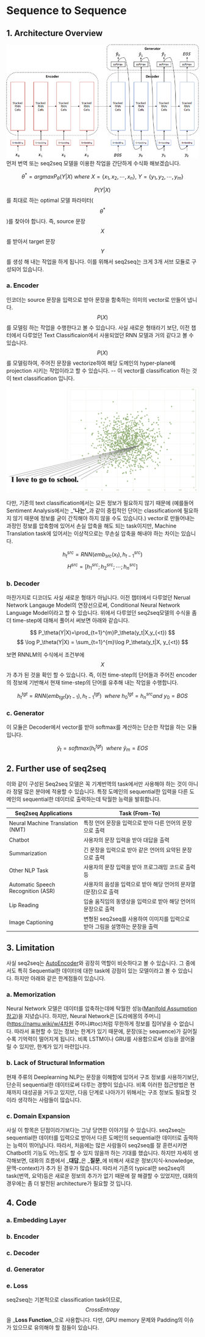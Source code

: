 # Sequence to Sequence

## 1. Architecture Overview

![](/assets/seq2seq_architecture.png)  
먼저 번역 또는 seq2seq 모델을 이용한 작업을 간단하게 수식화 해보겠습니다.


$$
\theta^*=argmaxP_\theta(Y|X)~where~X=\{x_1,x_2,\cdots,x_n\},~Y=\{y_1,y_2,\cdots,y_m\}
$$


$$ P(Y|X) $$를 최대로 하는 optimal 모델 파라미터\($$ \theta^* $$\)를 찾아야 합니다. 즉, source 문장 $$ X $$를 받아서 target 문장 $$ Y $$를 생성 해 내는 작업을 하게 됩니다. 이를 위해서 seq2seq는 크게 3개 서브 모듈로 구성되어 있습니다.

### a. Encoder

인코더는 source 문장을 입력으로 받아 문장을 함축하는 의미의 vector로 만들어 냅니다. $$ P(X) $$를 모델링 하는 작업을 수행한다고 볼 수 있습니다. 사실 새로운 형태라기 보단, 이전 챕터에서 다루었던 Text Classificaion에서 사용되었던 RNN 모델과 거의 같다고 볼 수 있습니다. $$ P(X) $$를 모델링하여, 주어진 문장을 vectorize하여 해당 도메인의 hyper-plane에 projection 시키는 작업이라고 할 수 있습니다. -- 이 vector를 classification 하는 것이 text classification 입니다.

![](/assets/encoder_sentence_projection.png)

다만, 기존의 text classification에서는 모든 정보가 필요하지 않기 때문에 \(예를들어 Sentiment Analysis에서는 _**'나는'**_과 같이 중립적인 단어는 classification에 필요하지 않기 때문에 정보를 굳이 간직해야 하지 않을 수도 있습니다.\) vector로 만들어내는 과정인 정보를 압축함에 있어서 손실 압축을 해도 되는 task이지만, Machine Translation task에 있어서는 이상적으로는 무손실 압축을 해내야 하는 차이는 있습니다.

$$
h_{t}^{src} = RNN(emb_{src}(x_t), h_{t-1}^{src})
$$
$$
H^{src} = [h_{1}^{src}; h_{2}^{src}; \cdots; h_{n}^{src}]
$$

### b. Decoder

마찬가지로 디코더도 사실 새로운 형태가 아닙니다. 이전 챕터에서 다루었던 Nerual Network Langauge Model의 연장선으로써, Conditional Neural Network Language Model이라고 할 수 있습니다. 위에서 다루었던 seq2seq모델의 수식을 좀 더 time-step에 대해서 풀어서 써보면 아래와 같습니다.

$$
P_\theta(Y|X)=\prod_{t=1}^{m}P_\theta(y_t|X,y_{<t})
$$
$$
\log P_\theta(Y|X) = \sum_{t=1}^{m}\log P_\theta(y_t|X, y_{<t})
$$

보면 RNNLM의 수식에서 조건부에 $$ X $$가 추가 된 것을 확인 할 수 있습니다. 즉, 이전 time-step의 단어들과 주어진 encoder의 정보에 기반해서 현재 time-step의 단어를 유추해 내는 작업을 수행합니다.

$$
h_{t}^{tgt} = RNN(emb_{tgt}(y_{t-1}), h_{t-1}^{tgt})~~where~h_{0}^{tgt} = h_{n}^{src} and ~y_{0}=BOS
$$

### c. Generator

이 모듈은 Decoder에서 vector를 받아 softmax를 계산하는 단순한 작업을 하는 모듈 입니다.

$$
\hat{y}_{t}=softmax(h_{t}^{tgt})~~where~\hat{y}_{m}=EOS
$$

## 2. Further use of seq2seq

이와 같이 구성된 Seq2seq 모델은 꼭 기계번역의 task에서만 사용해야 하는 것이 아니라 정말 많은 분야에 적용할 수 있습니다. 특정 도메인의 sequential한 입력을 다른 도메인의 sequential한 데이터로 출력하는데 탁월한 능력을 발휘합니다.

| Seq2seq Applications | Task \(From-To\) |
| --- | --- |
| Neural Machine Translation \(NMT\) | 특정 언어 문장을 입력으로 받아 다른 언어의 문장으로 출력 |
| Chatbot | 사용자의 문장 입력을 받아 대답을 출력 |
| Summarization | 긴 문장을 입력으로 받아 같은 언어의 요약된 문장으로 출력 |
| Other NLP Task | 사용자의 문장 입력을 받아 프로그래밍 코드로 출력 등 |
| Automatic Speech Recognition \(ASR\) | 사용자의 음성을 입력으로 받아 해당 언어의 문자열\(문장\)으로 출력 |
| Lip Reading | 입술 움직임의 동영상을 입력으로 받아 해당 언어의 문장으로 출력 |
| Image Captioning | 변형된 seq2seq를 사용하여 이미지를 입력으로 받아 그림을 설명하는 문장을 출력 |

## 3. Limitation

사실 seq2seq는 [AutoEncoder](https://en.wikipedia.org/wiki/Autoencoder)와 굉장히 역할이 비슷하다고 볼 수 있습니다. 그 중에서도 특히 Sequential한 데이터에 대한 task에 강점이 있는 모델이라고 볼 수 있습니다. 하지만 아래와 같은 한계점들이 있습니다.

### a. Memorization

Neural Network 모델은 데이터를 압축하는데에 탁월한 성능\([Manifold Assumption 참고](https://en.wikipedia.org/wiki/Semi-supervised_learning#Manifold_assumption)\)을 지녔습니다.  하지만, Neural Network은 [도라에몽의 주머니](https://namu.wiki/w/4차원 주머니#toc)처럼 무한하게 정보를 집어넣을 수 없습니다. 따라서 표현할 수 있는 정보는 한계가 있기 때문에, 문장\(또는 sequence\)가 길어질수록 기억력이 떨어지게 됩니다. 비록 LSTM이나 GRU를 사용함으로써 성능을 끌어올릴 수 있지만, 한계가 있기 마련입니다.

### b. Lack of Structural Information

현재 주류의 Deeplearning NLP는 문장을 이해함에 있어서 구조 정보를 사용하기보단, 단순히 sequential한 데이터로써 다루는 경향이 있습니다. 비록 이러한 접근방법은 현재까지 대성공을 거두고 있지만, 다음 단계로 나아가기 위해서는 구조 정보도 필요할 것이라 생각하는 사람들이 많습니다. 

### c. Domain Expansion

사실 이 항목은 단점이라기보다는 그냥 당연한 이야기일 수 있습니다. seq2seq는 sequential한 데이터를 입력으로 받아서 다른 도메인의 sequential한 데이터로 출력하는 능력이 뛰어납니다. 따라서, 처음에는 많은 사람들이 seq2seq를 잘 훈련시키면 Chatbot의 기능도 어느정도 할 수 있지 않을까 하는 기대를 했습니다. 하지만 자세히 생각해보면, 대화의 흐름에서 _**대답**_은 _**질문**_에 비해서 새로운 정보\(지식-knowledge, 문맥-context\)가 추가 된 경우가 많습니다. 따라서 기존의 typical한 seq2seq의 task\(번역, 요약\)등은 새로운 정보의 추가가 없기 때문에 잘 해결할 수 있었지만, 대화의 경우에는 좀 더 발전된 architecture가 필요할 것 입니다.

## 4. Code

### a. Embedding Layer

### b. Encoder

### c. Decoder

### d. Generator

### e. Loss

seq2seq는 기본적으로 classification task이므로, $$ Cross Entropy $$을 _**Loss Function**_으로 사용합니다. 다만, GPU memory 문제와 Padding의 이슈가 있으므로 유의해야 할 점들이 있습니다.

